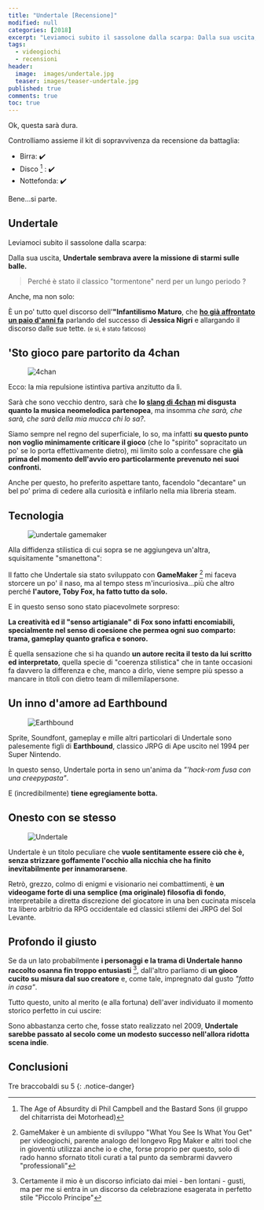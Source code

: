 ```yaml
---
title: "Undertale [Recensione]"
modified: null
categories: [2018]
excerpt: "Leviamoci subito il sassolone dalla scarpa: Dalla sua uscita, Undertale sembrava avere la missione di starmi sulle balle."
tags:
  - videogiochi
  - recensioni
header:  
  image:  images/undertale.jpg
  teaser: images/teaser-undertale.jpg
published: true
comments: true
toc: true
---
```


Ok, questa sarà dura. 

Controlliamo assieme il kit di sopravvivenza da recensione da battaglia:

- Birra: ✔️ 
- Disco [^disco] : ✔️
- Nottefonda: ✔️

[^disco]:  The Age of Absurdity di Phil Campbell and the Bastard Sons (il gruppo del chitarrista dei Motorhead)

Bene...si parte.

## Undertale

Leviamoci subito il sassolone dalla scarpa:

Dalla sua uscita, **Undertale sembrava avere la missione di starmi sulle balle.**

> Perché è stato il classico "tormentone" nerd per un lungo periodo ?

Anche, ma non solo: 

È un po' tutto quel discorso dell'**"Infantilismo Maturo**, che [**ho già affrontato un paio d'anni fa**](/2016/jessica-nigri) parlando del successo di **Jessica Nigri** e allargando il discorso dalle sue tette. <small>(e sì, è stato faticoso)</small>

## 'Sto gioco pare partorito da 4chan

<figure>
<img src="http://i0.kym-cdn.com/photos/images/original/001/063/828/0c3.png" alt="4chan">
</figure>

Ecco: la mia repulsione istintiva partiva anzitutto da lì. 

Sarà che sono vecchio dentro, sarà che **lo [slang di 4chan](https://en.wiktionary.org/wiki/Category:English_4chan_slang) mi disgusta quanto la musica neomelodica partenopea**, ma insomma _che sarà, che sarà, che sarà della mia mucca chi lo sa?_.

Siamo sempre nel regno del superficiale, lo so, ma infatti **su questo punto non voglio minimamente criticare il gioco** (che lo "spirito" sopracitato un po' se lo porta effettivamente dietro), mi limito solo a confessare che **già prima del momento dell'avvio ero particolarmente prevenuto nei suoi confronti.**

Anche per questo, ho preferito aspettare tanto, facendolo "decantare" un bel po' prima di cedere alla curiosità e infilarlo nella mia libreria steam.

## Tecnologia

<figure>
<img src="https://www.yoyogames.com/uploads/new_showcase/900_feature.png?1444323859" alt="undertale gamemaker">
</figure>

Alla diffidenza stilistica di cui sopra se ne aggiungeva un'altra, squisitamente "smanettona":

Il fatto che Undertale sia stato sviluppato con **GameMaker** [^gamemaker] mi faceva storcere un po' il naso, ma al tempo stess m'incuriosiva...più che altro perché **l'autore, Toby Fox, ha fatto tutto da solo.**

[^gamemaker]: GameMaker è un ambiente di sviluppo "What You See Is What You Get" per videogiochi, parente analogo del longevo Rpg Maker e altri tool che in gioventù utilizzai anche io e che, forse proprio per questo, solo di rado hanno sfornato titoli curati a tal punto da sembrarmi davvero "professionali"   

E in questo senso sono stato piacevolmete sorpreso: 

**La creatività ed il "senso artigianale" di Fox sono infatti encomiabili, specialmente nel senso di coesione che permea ogni suo comparto: trama, gameplay quanto grafica e sonoro.**

È quella sensazione che si ha quando **un autore recita il testo da lui scritto ed interpretato**, quella specie di "coerenza stilistica" che in tante occasioni fa davvero la differenza e che, manco a dirlo, viene sempre più spesso a mancare in titoli con dietro team di millemilapersone.

## Un inno d'amore ad Earthbound

<figure>
<img src="https://vignette.wikia.nocookie.net/earthbound/images/a/ae/Everdred.png/revision/latest?cb=20090327003547" alt="Earthbound">
</figure>

Sprite, Soundfont, gameplay e mille altri particolari di Undertale sono palesemente figli di **Earthbound**, classico JRPG di Ape uscito nel 1994 per Super Nintendo.

In questo senso, Undertale porta in seno un'anima da _"'hack-rom fusa con una creepypasta"_.

E (incredibilmente) **tiene egregiamente botta.**

## Onesto con se stesso

<figure>
<img src="http://cdn.edgecast.steamstatic.com/steam/apps/391540/ss_b9018c41cea2bdfb150609bedfca99b16a5af02a.1920x1080.jpg" alt="Undertale">
</figure>

Undertale è un titolo peculiare che **vuole sentitamente essere ciò che è, senza strizzare goffamente l'occhio alla nicchia che ha finito inevitabilmente per innamorarsene**.

Retrò, grezzo, colmo di enigmi e visionario nei combattimenti, è **un videogame forte di una semplice (ma originale) filosofia di fondo**, interpretabile a diretta discrezione del giocatore in una ben cucinata miscela tra libero arbitrio da RPG occidentale ed classici stilemi dei JRPG del Sol Levante.

## Profondo il giusto

Se da un lato probabilmente **i personaggi e la trama di Undertale hanno raccolto osanna fin troppo entusiasti** [^discorso], dall'altro parliamo di **un gioco cucito su misura dal suo creatore** e, come tale, impregnato dal gusto _"fatto in casa"_. 

[^discorso]: Certamente il mio è un discorso inficiato dai miei - ben lontani - gusti, ma per me si entra in un discorso da celebrazione esagerata in perfetto stile "Piccolo Principe"

Tutto questo, unito al merito (e alla fortuna) dell'aver individuato il momento storico perfetto in cui uscire:

Sono abbastanza certo che, fosse stato realizzato nel 2009, **Undertale sarebbe passato al secolo come un modesto successo nell'allora ridotta scena indie**.

## Conclusioni

Tre braccobaldi su 5
{: .notice-danger}

<div class="hreview" style="display: none;">
<span class="item"> <span style="font-size: xx-small;"><span style="font-family: &quot;trebuchet ms&quot; , sans-serif;"><span class="fn">Undertale</span><br /> </span></span></span><span style="font-size: xx-small;"><span style="font-family: &quot;trebuchet ms&quot; , sans-serif;"> Recensito da: <span class="reviewer">Andrea Corinti</span> Data: <span class="dtreviewed">Feb 15 2018<br /> </span> Voto: <span class="rating">3</span></span></span></div>